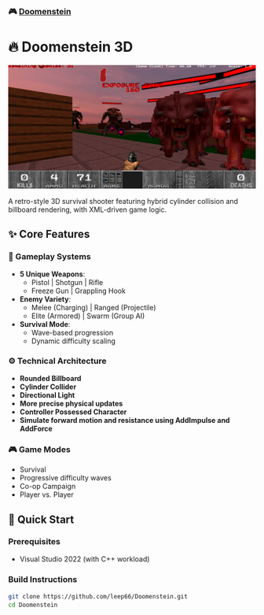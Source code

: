 ### 🎮 [Doomenstein](https://github.com/leep66/Doomenstein)
# 🔥 Doomenstein 3D

![Gameplay Screenshot](https://github.com/Leep66/Leep66/blob/1c8f49e3d0378e6a34d1a6c05218e1015cf2937f/Images/Doomenstein.png)

A retro-style 3D survival shooter featuring hybrid cylinder collision and billboard rendering, with XML-driven game logic.

## ✨ Core Features

### 🎯 Gameplay Systems
- **5 Unique Weapons**:
  - Pistol | Shotgun | Rifle 
  - Freeze Gun | Grappling Hook
- **Enemy Variety**:
  - Melee (Charging) | Ranged (Projectile)
  - Elite (Armored) | Swarm (Group AI)
- **Survival Mode**:
  - Wave-based progression
  - Dynamic difficulty scaling

### ⚙️ Technical Architecture
- **Rounded Billboard**
- **Cylinder Collider**
- **Directional Light**
- **More precise physical updates**
- **Controller Possessed Character**
- **Simulate forward motion and resistance using AddImpulse and AddForce**

### 🎮 Game Modes
- Survival
- Progressive difficulty waves
- Co-op Campaign
- Player vs. Player

## 🚀 Quick Start

### Prerequisites
- Visual Studio 2022 (with C++ workload)

### Build Instructions
```bash
git clone https://github.com/leep66/Doomenstein.git
cd Doomenstein
```
